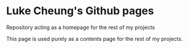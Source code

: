 # Luke Cheung's Github pages

Repository acting as a homepage for the rest of my projects

This page is used purely as a contents page for the rest of my projects.